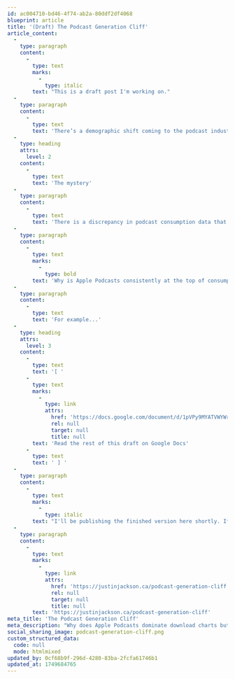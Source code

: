 ```yaml
---
id: ac004710-bd46-4f74-ab2a-80ddf2df4068
blueprint: article
title: '(Draft) The Podcast Generation Cliff'
article_content:
  -
    type: paragraph
    content:
      -
        type: text
        marks:
          -
            type: italic
        text: "This is a draft post I'm working on."
  -
    type: paragraph
    content:
      -
        type: text
        text: 'There’s a demographic shift coming to the podcast industry that few people are talking about, and even fewer are planning for. It could upend the foundations of what exists right now.'
  -
    type: heading
    attrs:
      level: 2
    content:
      -
        type: text
        text: 'The mystery'
  -
    type: paragraph
    content:
      -
        type: text
        text: 'There is a discrepancy in podcast consumption data that’s puzzled me:'
  -
    type: paragraph
    content:
      -
        type: text
        marks:
          -
            type: bold
        text: 'Why is Apple Podcasts consistently at the top of consumption graphs, but at the bottom of consumer preference graphs?'
  -
    type: paragraph
    content:
      -
        type: text
        text: 'For example...'
  -
    type: heading
    attrs:
      level: 3
    content:
      -
        type: text
        text: '[ '
      -
        type: text
        marks:
          -
            type: link
            attrs:
              href: 'https://docs.google.com/document/d/1pVPy9MYATVWYWrXjiQNTTV-BW5v3wWxeEDrvgVOt0RA/edit?tab=t.0'
              rel: null
              target: null
              title: null
        text: 'Read the rest of this draft on Google Docs'
      -
        type: text
        text: ' ] '
  -
    type: paragraph
    content:
      -
        type: text
        marks:
          -
            type: italic
        text: "I'll be publishing the finished version here shortly. If you share this post publicly, please use this URL so people can find it/bookmark it for the future:"
  -
    type: paragraph
    content:
      -
        type: text
        marks:
          -
            type: link
            attrs:
              href: 'https://justinjackson.ca/podcast-generation-cliff'
              rel: null
              target: null
              title: null
        text: 'https://justinjackson.ca/podcast-generation-cliff'
meta_title: 'The Podcast Generation Cliff'
meta_description: "Why does Apple Podcasts dominate download charts but rank last in listener preference? The answer reveals a demographic crisis threatening the podcast industry's future—and most people in podcasting don't even see it coming."
social_sharing_image: podcast-generation-cliff.png
custom_structured_data:
  code: null
  mode: htmlmixed
updated_by: 0cf68b9f-296d-4280-83ba-2fcfa61746b1
updated_at: 1749684765
---
```

